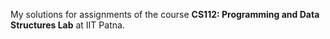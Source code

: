 My solutions for assignments of the course __CS112: Programming and Data Structures Lab__ at IIT Patna.